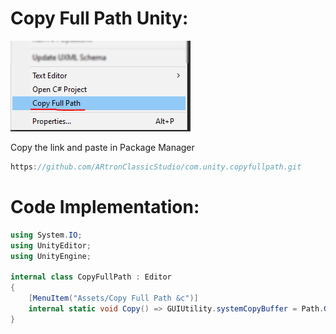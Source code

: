 # Copy Full Path Unity: 

![](img.PNG)

Copy the link and paste in Package Manager
```c#
https://github.com/ARtronClassicStudio/com.unity.copyfullpath.git
```
# Code Implementation:

```C#
using System.IO;
using UnityEditor;
using UnityEngine;

internal class CopyFullPath : Editor
{
    [MenuItem("Assets/Copy Full Path &c")]
    internal static void Copy() => GUIUtility.systemCopyBuffer = Path.GetFullPath(AssetDatabase.GetAssetPath(Selection.activeObject));   
}
```
